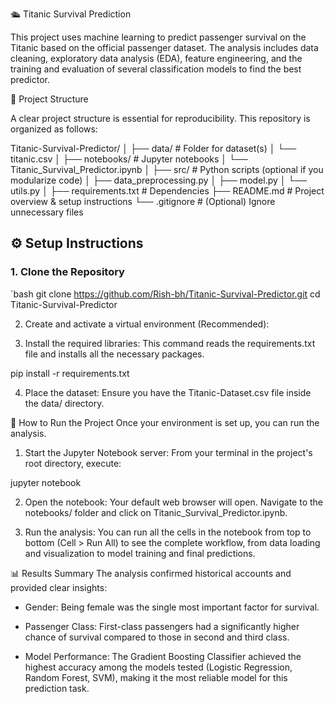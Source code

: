 🛳️ Titanic Survival Prediction

This project uses machine learning to predict passenger survival on the Titanic based on the official passenger dataset. The analysis includes data cleaning, exploratory data analysis (EDA), feature engineering, and the training and evaluation of several classification models to find the best predictor.

📂 Project Structure

A clear project structure is essential for reproducibility. This repository is organized as follows:

Titanic-Survival-Predictor/
│
├── data/                     # Folder for dataset(s)
│   └── titanic.csv
│
├── notebooks/                # Jupyter notebooks
│   └── Titanic_Survival_Predictor.ipynb
│
├── src/                      # Python scripts (optional if you modularize code)
│   ├── data_preprocessing.py
│   ├── model.py
│   └── utils.py
│
├── requirements.txt          # Dependencies
├── README.md                 # Project overview & setup instructions
└── .gitignore                # (Optional) Ignore unnecessary files


## ⚙️ Setup Instructions

### 1. Clone the Repository
`bash
git clone https://github.com/Rish-bh/Titanic-Survival-Predictor.git
cd Titanic-Survival-Predictor

2. Create and activate a virtual environment (Recommended):






4. Install the required libraries:
This command reads the requirements.txt file and installs all the necessary packages.

pip install -r requirements.txt

4. Place the dataset:
Ensure you have the Titanic-Dataset.csv file inside the data/ directory.

🚀 How to Run the Project
Once your environment is set up, you can run the analysis.

1. Start the Jupyter Notebook server:
From your terminal in the project's root directory, execute:

jupyter notebook

2. Open the notebook:
Your default web browser will open. Navigate to the notebooks/ folder and click on Titanic_Survival_Predictor.ipynb.

3. Run the analysis:
You can run all the cells in the notebook from top to bottom (Cell > Run All) to see the complete workflow, from data loading and visualization to model training and final predictions.

📊 Results Summary
The analysis confirmed historical accounts and provided clear insights:

* Gender: Being female was the single most important factor for survival.

* Passenger Class: First-class passengers had a significantly higher chance of survival compared to those in second and third class.

* Model Performance: The Gradient Boosting Classifier achieved the highest accuracy among the models tested (Logistic Regression, Random Forest, SVM), making it the most reliable model for this prediction task.
